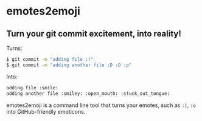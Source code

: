 emotes2emoji
===

## Turn your git commit excitement, into reality!

Turns:
```bash
$ git commit -m "adding file :)"
$ git commit -m "adding another file :D :O :p"
```

Into:
```bash
adding file :smile:
adding another file :smiley: :open_mouth: :stuck_out_tongue:
```

emotes2emoji is a command line tool that turns your emotes, such as `:)`, `:o` into GitHub-friendly emoticons.
